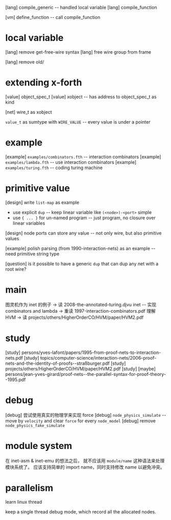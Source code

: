 [lang] compile_generic -- handled local variable
[lang] compile_function

[vm] define_function -- call compile_function

# local variable

[lang] remove get-free-wire syntax
[lang] free wire group from frame

[lang] remove old/

# extending x-forth

[value] object_spec_t
[value] xobject -- has address to object_spec_t as kind

[net] wire_t as xobject

`value_t` as sumtype with `WIRE_VALUE` -- every value is under a pointer

# example

[example] `examples/combinators.fth` -- interaction combinators
[example] `examples/lambda.fth` -- use interaction combinators
[example] `examples/turing.fth` -- coding turing machine

# primitive value

[design] write `list-map` as example

- use explicit `dup` -- keep linear variable like `(<node>)-<port>` simple
- use `{ ... }` for un-named program -- just program, no closure over linear variables

[design] node ports can store any value -- not only wire, but also primitive values

[example] polish parsing (from 1990-interaction-nets) as an example -- need primitive string type

[question] is it possible to have a generic `dup` that can dup any net with a root wire?

# main

图灵机作为 inet 的例子 -> 读 2008-the-annotated-turing.djvu
inet -- 实现 combinators and lambda -> 重读 1997-interaction-combinators.pdf
理解 HVM -> 读 projects/others/HigherOrderCO/HVM/paper/HVM2.pdf

# study

[study] persons/yves-lafont/papers/1995-from-proof-nets-to-interaction-nets.pdf
[study] topics/computer-science/interaction-nets/2006-proof-nets-and-the-identity-of-proofs--straßburger.pdf
[study] projects/others/HigherOrderCO/HVM/paper/HVM2.pdf
[study] [maybe] persons/jean-yves-girard/proof-nets--the-parallel-syntax-for-proof-theory--1995.pdf

# debug

[debug] 尝试使用真实的物理学来实现 force
[debug] `node_physics_simulate` -- move by `velocity` and clear `force` for every `node_model`
[debug] remove `node_physics_fake_simulate`

# module system

在 inet-asm & inet-emu 的想法之后，
就不应该用 `module/name` 这种语法来处理模块系统了。
应该支持简单的 import name，同时支持修改 name 以避免冲突。

# parallelism

learn linux thread

keep a single thread debug mode, which record all the allocated nodes.
